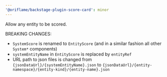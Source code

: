 ```yaml
---
'@oriflame/backstage-plugin-score-card': minor
---
```


Allow any entity to be scored.

BREAKING CHANGES:

- `SystemScore` is renamed to `EntityScore` (and in a similar fashion all other `System*` components)
- `systemEntityName` in `EntityScore` is replaced by `entityRef`
- URL path to json files is changed from `{jsonDataUrl}/{systemEntityName}.json` to `{jsonDataUrl}/{entity-namespace}/{entity-kind}/{entity-name}.json`

